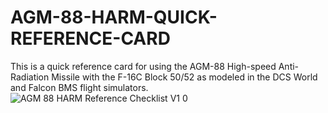 # AGM-88-HARM-QUICK-REFERENCE-CARD
This is a quick reference card for using the AGM-88 High-speed Anti-Radiation Missile with the F-16C Block 50/52 as modeled in the DCS World and Falcon BMS flight simulators.
![AGM 88 HARM Reference Checklist V1 0](https://user-images.githubusercontent.com/25518488/212148406-6d5fd9a8-a862-4b3e-9d88-f4d5f06edc96.png)
